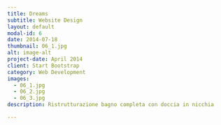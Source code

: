 ```yaml
---
title: Dreams
subtitle: Website Design
layout: default
modal-id: 6
date: 2014-07-18
thumbnail: 06_1.jpg
alt: image-alt
project-date: April 2014
client: Start Bootstrap
category: Web Development
images:
  - 06_1.jpg
  - 06_2.jpg
  - 06_3.jpg
description: Ristrutturazione bagno completa con doccia in nicchia

---
```

